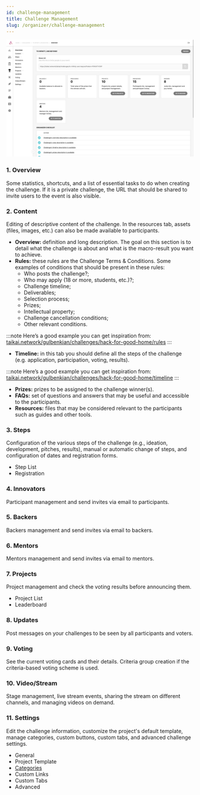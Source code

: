 ```yaml
---
id: challenge-management
title: Challenge Management
slug: /organizer/challenge-management
---
```


![img](../../static/img/organizer/challenge-management-01.jpg)

### 1. Overview
Some statistics, shortcuts, and a list of essential tasks to do when creating the challenge. If it is a private challenge, the URL that should be shared to invite users to the event is also visible.
### 2. Content
Editing of descriptive content of the challenge. In the resources tab, assets (files, images, etc.) can also be made available to participants.

- **Overview:** definition and long description. The goal on this section is to detail what the challenge is about and what is the macro-result you want to achieve.
- **Rules:** these rules are the Challenge Terms & Conditions. Some examples of conditions that should be present in these rules:
  - Who posts the challenge?;
  - Who may apply (18 or more, students, etc.)?;
  - Challenge timeline;
  - Deliverables;
  - Selection process;
  - Prizes;
  - Intellectual property;
  - Challenge cancellation conditions;
  - Other relevant conditions.

:::note
Here’s a good example you can get inspiration from: [taikai.network/gulbenkian/challenges/hack-for-good-home/rules](https://taikai.network/gulbenkian/challenges/hack-for-good-home/rules)
:::

- **Timeline:** in this tab you should define all the steps of the challenge (e.g. application, participation, voting, results).

:::note
Here’s a good example you can get inspiration from: [taikai.network/gulbenkian/challenges/hack-for-good-home/timeline](https://taikai.network/gulbenkian/challenges/hack-for-good-home/timeline)
:::

- **Prizes:** prizes to be assigned to the challenge winner(s).
- **FAQs:** set of questions and answers that may be useful and accessible to the participants.
- **Resources:** files that may be considered relevant to the participants such as guides and other tools.

### 3. Steps
Configuration of the various steps of the challenge (e.g., ideation, development, pitches, results), manual or automatic change of steps, and configuration of dates and registration forms.

- Step List
- Registration

### 4. Innovators
Participant management and send invites via email to participants.

### 5. Backers
Backers management and send invites via email to backers.

### 6. Mentors
Mentors management and send invites via email to mentors.

### 7. Projects
Project management and check the voting results before announcing them.

- Project List
- Leaderboard

### 8. Updates
Post messages on your challenges to be seen by all participants and voters.

### 9. Voting
See the current voting cards and their details. Criteria group creation if the criteria-based voting scheme is used.

### 10. Video/Stream
Stage management, live stream events, sharing the stream on different channels, and managing videos on demand.

### 11. Settings
Edit the challenge information, customize the project's default template, manage categories, custom buttons, custom tabs, and advanced challenge settings.

- General
- Project Template
- [Categories](challenge-categories.md)
- Custom Links
- Custom Tabs
- Advanced